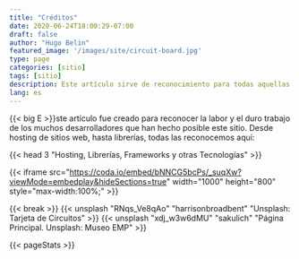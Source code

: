 ```yaml
---
title: "Créditos"
date: 2020-06-24T18:00:29-07:00
draft: false
author: "Hugo Belin"
featured_image: '/images/site/circuit-board.jpg'
type: page
categories: [sitio]
tags: [sitio]
description: Este artículo sirve de reconocimiento para todas aquellas librerías, frameworks, herramientas y servicios que han servido para construir este sitio
lang: es
---
```


{{< big E >}}ste artículo fue creado para reconocer la labor y el duro trabajo de los muchos desarrolladores que han hecho posible este sitio. Desde hosting de sitios web, 
hasta librerías, todas las reconocemos aquí:

{{< head 3 "Hosting, Librerías, Frameworks y otras Tecnologías" >}}

{{< iframe src="https://coda.io/embed/bNNCG5bcPs/_suqXw?viewMode=embedplay&hideSections=true" width="1000" height="800" style="max-width:100%;" >}}

{{< break >}}
{{< unsplash "RNqs_Ve8qAo" "harrisonbroadbent" "Unsplash: Tarjeta de Circuitos" >}}
{{< unsplash "xdj_w3w6dMU" "sakulich" "Página Principal. Unsplash: Museo EMP" >}}

{{< pageStats >}}
